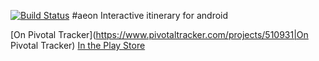[![Build Status](https://travis-ci.org/trukvl/aeon.svg?branch=master)](https://travis-ci.org/trukvl/aeon)
#aeon
Interactive itinerary for android

[On Pivotal Tracker](https://www.pivotaltracker.com/projects/510931|On Pivotal Tracker)
[In the Play Store](https://play.google.com/store/apps/details?id=vanleer.android.aeon&hl=en)
